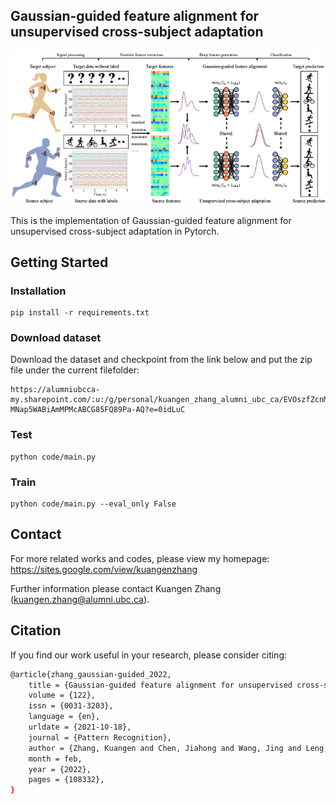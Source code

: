 ## Gaussian-guided feature alignment for unsupervised cross-subject adaptation

<img src='./overview.png' width=800>

This is the implementation of Gaussian-guided feature alignment for unsupervised cross-subject adaptation in Pytorch.

## Getting Started
### Installation
```
pip install -r requirements.txt
```

### Download dataset
Download the dataset and checkpoint from the link below and put the zip file under the current filefolder:

```
https://alumniubcca-my.sharepoint.com/:u:/g/personal/kuangen_zhang_alumni_ubc_ca/EVOszfZcnMJKr4M-MNap5WABiAmMPMcABCG85FQ89Pa-AQ?e=0idLuC
```

### Test
```
python code/main.py
```

### Train
```
python code/main.py --eval_only False
```

## Contact

For more related works and codes, please view my homepage: https://sites.google.com/view/kuangenzhang

Further information please contact Kuangen Zhang (kuangen.zhang@alumni.ubc.ca).

## Citation
If you find our work useful in your research, please consider citing:

```bash
@article{zhang_gaussian-guided_2022,
	title = {Gaussian-guided feature alignment for unsupervised cross-subject adaptation},
	volume = {122},
	issn = {0031-3203},
	language = {en},
	urldate = {2021-10-18},
	journal = {Pattern Recognition},
	author = {Zhang, Kuangen and Chen, Jiahong and Wang, Jing and Leng, Yuquan and de Silva, Clarence W. and Fu, Chenglong},
	month = feb,
	year = {2022},
	pages = {108332},
}
```
